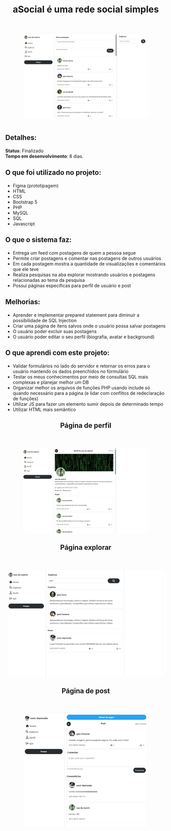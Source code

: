 <div align="center "style="margin-top: 20px; margin-bottom: 20px;">
  <h1>aSocial é uma rede social simples</h1> <br>
</div>

<div align="center" style="margin-top: 20px;">
  <img src="images/assets/feed.jpg" style="border-radius: 20px; max-width: 80%; height: auto;">
</div>

<br>

<div align="left" style="margin-top: 20px; margin-bottom: 20px;">
  <h2>Detalhes:</h2>
</div>

<div align="left" style="margin-top: 20px; margin-bottom: 20px;">
  <strong>Status</strong>: Finalizado <br>
  <strong>Tempo em desenvolvimento</strong>: 8 dias. <br> 
</div>

<div align="left" style="margin-top: 20px; margin-bottom: 20px;">
  <h2>O que foi utilizado no projeto:</h2>
</div>

<ul>
  <li>Figma (prototipagem)</li>
  <li>HTML</li>
  <li>CSS</li>
  <li>Bootstrap 5</li>
  <li>PHP</li>
  <li>MySQL</li>
  <li>SQL</li>
  <li>Javascript</li>
</ul>

<div align="left" style="margin-top: 20px; margin-bottom: 20px;">
  <h2>O que o sistema faz:</h2>
</div>

<ul>
  <li>Entrega um feed com postagens de quem a pessoa segue</li>
  <li>Permite criar postagens e comentar nas postagens de outros usuários</li>
  <li>Em cada postagem mostra a quantidade de visualizações e comentários que ele teve</li>
  <li>Realiza pesquisas na aba explorar mostrando usuários e postagens relacionadas ao tema da pesquisa</li>
  <li>Possui páginas específicas para perfil de usuário e post</li>
</ul>

<div align="left" style="margin-top: 20px; margin-bottom: 20px;">
  <h2>Melhorias:</h2>
</div>

<ul>
  <li>Aprender e implementar prepared statement para diminuir a possibilidade de SQL Injection</li>
  <li>Criar uma página de itens salvos onde o usuário possa salvar postagens</li>
  <li>O usuário poder excluir suas postagens</li>
  <li>O usuário poder editar o seu perfil (biografia, avatar e background)</li>
</ul>

<div align="left" style="margin-top: 20px; margin-bottom: 20px;">
  <h2>O que aprendi com este projeto:</h2>
</div>

<ul>
  <li>Validar formulários no lado do servidor e retornar os erros para o usuário mantendo os dados preenchidos no formulário</li>
  <li>Testar os meus conhecimentos por meio de consultas SQL mais complexas e planejar melhor um DB</li>
  <li>Organizar melhor os arquivos de funções PHP usando include só quando necessário para a página (e lidar com conflitos de redeclaração de funções)</li>
  <li>Utilizar JS para fazer um elemento sumir depois de determinado tempo</li>
  <li>Utilizar HTML mais semântico</li>
</ul>

<div align="center" style="margin-top: 20px; margin-bottom: 20px;">
  <h2>Página de perfil</h2> <br>
</div>

<div align="center">
  <img src="images/assets/perfil.jpg" style="border-radius: 20px; max-width: 80%; height: auto;">
</div>

<div align="center" style="margin-top: 20px; margin-bottom: 20px;">
  <h2>Página explorar</h2> <br>
</div>

<div align="center">
  <img src="images/assets/explorar.jpg" style="border-radius: 20px; height: auto;">
</div>

<div align="center" style="margin-top: 20px; margin-bottom: 20px;">
  <h2>Página de post</h2> <br>
</div>

<div align="center">
  <img src="images/assets/post.jpg" style="border-radius: 20px; max-width: 80%; height: auto;">
</div>




